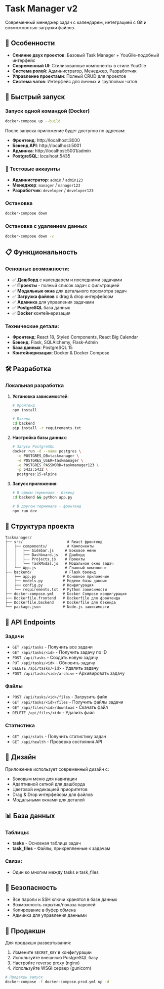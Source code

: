 # Task Manager v2

Современный менеджер задач с календарем, интеграцией с Git и возможностью загрузки файлов.

## 🎯 Особенности

- **Слияние двух проектов**: Базовый Task Manager + YouGile-подобный интерфейс
- **Современный UI**: Стилизованные компоненты в стиле YouGile
- **Система ролей**: Администратор, Менеджер, Разработчик
- **Управление проектами**: Полный CRUD для проектов
- **Система чатов**: Интерфейс для личных и групповых чатов

## 🚀 Быстрый запуск

### Запуск одной командой (Docker)

```bash
docker-compose up --build
```

После запуска приложение будет доступно по адресам:
- **Фронтенд**: http://localhost:3000
- **Бэкенд API**: http://localhost:5001
- **Админка**: http://localhost:5001/admin
- **PostgreSQL**: localhost:5435

### 🔑 Тестовые аккаунты

- **Администратор**: `admin` / `admin123`
- **Менеджер**: `manager` / `manager123`
- **Разработчик**: `developer` / `developer123`

### Остановка

```bash
docker-compose down
```

### Остановка с удалением данных

```bash
docker-compose down -v
```

## 📋 Функциональность

### Основные возможности:
- ✅ **Дашборд** с календарем и последними задачами
- ✅ **Проекты** - полный список задач с фильтрацией
- ✅ **Модальные окна** для детального просмотра задач
- ✅ **Загрузка файлов** с drag & drop интерфейсом
- ✅ **Админка** для управления задачами
- ✅ **PostgreSQL** база данных
- ✅ **Docker** контейнеризация

### Технические детали:
- **Фронтенд**: React 18, Styled Components, React Big Calendar
- **Бэкенд**: Flask, SQLAlchemy, Flask-Admin
- **База данных**: PostgreSQL 15
- **Контейнеризация**: Docker & Docker Compose

## 🛠 Разработка

### Локальная разработка

1. **Установка зависимостей**:
   ```bash
   # Фронтенд
   npm install
   
   # Бэкенд
   cd backend
   pip install -r requirements.txt
   ```

2. **Настройка базы данных**:
   ```bash
   # Запуск PostgreSQL
   docker run -d --name postgres \
     -e POSTGRES_DB=taskmanager \
     -e POSTGRES_USER=taskmanager \
     -e POSTGRES_PASSWORD=taskmanager123 \
     -p 5432:5432 \
     postgres:15-alpine
   ```

3. **Запуск приложения**:
   ```bash
   # В одном терминале - бэкенд
   cd backend && python app.py
   
   # В другом терминале - фронтенд
   npm run dev
   ```

## 📁 Структура проекта

```
Taskmanager/
├── src/                    # React фронтенд
│   ├── components/         # Компоненты
│   │   ├── Sidebar.js     # Боковое меню
│   │   ├── Dashboard.js   # Дашборд
│   │   ├── Projects.js    # Проекты
│   │   └── TaskModal.js   # Модальное окно задач
│   └── App.js             # Главный компонент
├── backend/               # Flask бэкенд
│   ├── app.py            # Основное приложение
│   ├── models.py         # Модели базы данных
│   ├── config.py         # Конфигурация
│   └── requirements.txt  # Python зависимости
├── docker-compose.yml    # Docker Compose конфигурация
├── Dockerfile.frontend   # Dockerfile для фронтенда
├── Dockerfile.backend    # Dockerfile для бэкенда
└── package.json          # Node.js зависимости
```

## 🔧 API Endpoints

### Задачи
- `GET /api/tasks` - Получить все задачи
- `GET /api/tasks/<id>` - Получить задачу по ID
- `POST /api/tasks` - Создать новую задачу
- `PUT /api/tasks/<id>` - Обновить задачу
- `DELETE /api/tasks/<id>` - Удалить задачу
- `POST /api/tasks/<id>/archive` - Архивировать задачу

### Файлы
- `POST /api/tasks/<id>/files` - Загрузить файл
- `GET /api/tasks/<id>/files` - Получить файлы задачи
- `GET /api/files/<id>/download` - Скачать файл
- `DELETE /api/files/<id>` - Удалить файл

### Статистика
- `GET /api/stats` - Получить статистику задач
- `GET /api/health` - Проверка состояния API

## 🎨 Дизайн

Приложение использует современный дизайн с:
- Боковым меню для навигации
- Адаптивной сеткой для дашборда
- Цветовой индикацией приоритетов
- Drag & Drop интерфейсом для файлов
- Модальными окнами для деталей

## 📊 База данных

### Таблицы:
- **tasks** - Основная таблица задач
- **task_files** - Файлы, прикрепленные к задачам

### Связи:
- Один ко многим между tasks и task_files

## 🔐 Безопасность

- Все пароли и SSH ключи хранятся в базе данных
- Возможность скрытия/показа паролей
- Копирование в буфер обмена
- Админка для управления данными

## 🚀 Продакшн

Для продакшн развертывания:

1. Измените `SECRET_KEY` в конфигурации
2. Используйте внешнюю PostgreSQL базу
3. Настройте reverse proxy (nginx)
4. Используйте WSGI сервер (gunicorn)

```bash
# Продакшн запуск
docker-compose -f docker-compose.prod.yml up -d
```